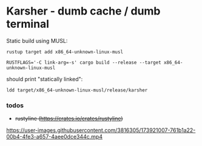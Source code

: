 # Karsher -  dumb cache / dumb terminal

Static build using MUSL:

```
rustup target add x86_64-unknown-linux-musl 
```


```
RUSTFLAGS='-C link-arg=-s' cargo build --release --target x86_64-unknown-linux-musl
```

should print "statically linked":

```
ldd target/x86_64-unknown-linux-musl/release/karsher 

```

### todos
- ~~rustyline (https://crates.io/crates/rustyline)~~




https://user-images.githubusercontent.com/3816305/173921007-761b1a22-00b4-4fe3-a657-4aee0dce344c.mp4

